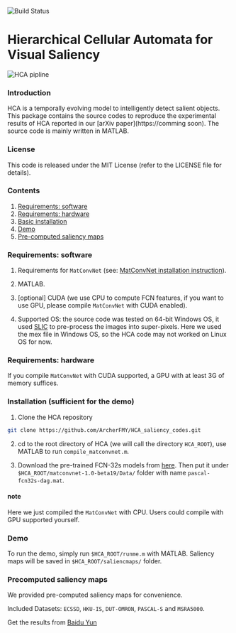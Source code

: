 ![Build Status](https://travis-ci.org/vim/vim.svg?branch=master)
# Hierarchical Cellular Automata for Visual Saliency
![HCA pipline](https://github.com/ArcherFMY/HCA_saliency_codes/figures-in-paper/pipeline.png "pipline")
### Introduction
HCA is a temporally evolving model to intelligently detect salient objects. This package contains the source codes to reproduce the experimental results of HCA reported in our [arXiv paper](https://comming soon). The source code is mainly written in MATLAB.

### License
This code is released under the MIT License (refer to the LICENSE file for details).

### Contents
1. [Requirements: software](#requirements-software)
2. [Requirements: hardware](#requirments-hardware)
3. [Basic installation](#installation-sufficient-for-the-demo)
4. [Demo](#demo)
5. [Pre-computed saliency maps](#precomputed-saliency-maps)

### Requirements: software
1. Requirements for `MatConvNet` (see: [MatConvNet installation instruction](http://www.vlfeat.org/matconvnet/install/)).

2. MATLAB.

3. [optional] CUDA (we use CPU to compute FCN features, if you want to use GPU, please compile `MatConvNet` with CUDA enabled).

4. Supported OS: the source code was tested on 64-bit Windows OS, it used [SLIC](http://ivrlwww.epfl.ch/supplementary_material/RK_SLICSuperpixels/index.html) to pre-process the images into super-pixels. Here we used the mex file in Windows OS, so the HCA code may not worked on Linux OS for now.
### Requirements: hardware
If you compile `MatConvNet` with CUDA supported, a GPU with at least 3G of memory suffices.
### Installation (sufficient for the demo)
1. Clone the HCA repository
```bash
git clone https://github.com/ArcherFMY/HCA_saliency_codes.git
```
2. cd to the root directory of HCA (we will call the directory `HCA_ROOT`), use MATLAB to run `compile_matconvnet.m`.

3. Download the pre-trained FCN-32s models from [here](http://www.vlfeat.org/matconvnet/models/pascal-fcn32s-dag.mat). Then put it under `$HCA_ROOT/matconvnet-1.0-beta19/Data/` folder with name `pascal-fcn32s-dag.mat`.

#### note 
Here we just compiled the `MatConvNet` with CPU. Users could compile with GPU supported yourself.

### Demo
To run the demo, simply run `$HCA_ROOT/runme.m` with MATLAB. Saliency maps will be saved in `$HCA_ROOT/saliencmaps/` folder.

### Precomputed saliency maps
We provided pre-computed saliency maps for convenience. 

Included Datasets: `ECSSD`, `HKU-IS`, `DUT-OMRON`, `PASCAL-S` and `MSRA5000`.

Get the results from [Baidu Yun](http://pan.baidu.com/s/1bMa706)
